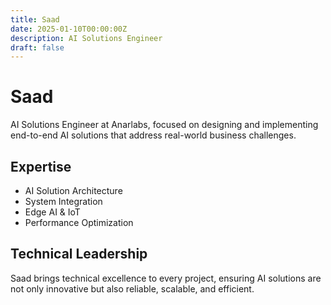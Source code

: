 ```yaml
---
title: Saad
date: 2025-01-10T00:00:00Z
description: AI Solutions Engineer
draft: false
---
```


# Saad

AI Solutions Engineer at Anarlabs, focused on designing and implementing end-to-end AI solutions that address real-world business challenges.

## Expertise
- AI Solution Architecture
- System Integration
- Edge AI & IoT
- Performance Optimization

## Technical Leadership
Saad brings technical excellence to every project, ensuring AI solutions are not only innovative but also reliable, scalable, and efficient.
